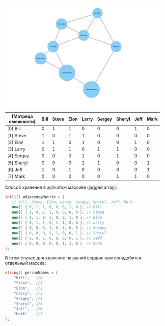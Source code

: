 ﻿![Graph](friends_graph.svg)

| [Матрица смежности] | Bill | Steve | Elon | Larry | Sergey | Sheryl | Jeff | Mark |
|---------------------|------|-------|------|-------|--------|--------|------|------|
| [0] Bill            | 0    | 1     | 1    | 0     | 0      | 0      | 1    | 0    |
| [1] Steve           | 1    | 0     | 1    | 1     | 0      | 0      | 0    | 0    |
| [2] Elon            | 1    | 1     | 0    | 1     | 0      | 0      | 1    | 0    |
| [3] Larry           | 0    | 1     | 1    | 0     | 1      | 1      | 0    | 0    |
| [4] Sergey          | 0    | 0     | 0    | 1     | 0      | 1      | 0    | 0    |
| [5] Sheryl          | 0    | 0     | 0    | 1     | 1      | 0      | 0    | 1    |
| [6] Jeff            | 1    | 0     | 1    | 0     | 0      | 0      | 0    | 1    |
| [7] Mark            | 0    | 0     | 0    | 0     | 0      | 1      | 1    | 0    |


Способ хранения в зубчатом массиве (jagged array):

```csharp
int[][] adjacencyMatrix = {
   // Bill, Steve, Elon, Larry, Sergey, Sheryl, Jeff, Mark
   new[] { 0, 1, 1, 0, 0, 0, 1, 0 }, // Bill
   new[] { 1, 0, 1, 1, 0, 0, 0, 0 }, // Steve
   new[] { 1, 1, 0, 1, 0, 0, 1, 0 }, // Elon
   new[] { 0, 1, 1, 0, 1, 1, 0, 0 }, // Larry
   new[] { 0, 0, 0, 1, 0, 1, 0, 0 }, // Sergey
   new[] { 0, 0, 0, 1, 1, 0, 0, 1 }, // Sheryl
   new[] { 1, 0, 1, 0, 0, 0, 0, 1 }, // Jeff
   new[] { 0, 0, 0, 0, 0, 1, 1, 0 }  // Mark
};
```

В этом случае для хранение названий вершин нам понадобится отдельный массив:

```csharp
string[] personNames = {
    "Bill",   //0
    "Steve",  //1
    "Elon",   //2
    "Larry",  //3
    "Sergey", //4
    "Sheryl", //5
    "Jeff",   //6
    "Mark"    //7
};
```
